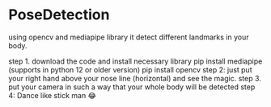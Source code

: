 # PoseDetection

using opencv and mediapipe library it detect different landmarks in your body.

step 1. download the code and install necessary library 
        pip install mediapipe (supports in python 12 or older version)
        pip install opencv
step 2: just put your right hand above your nose line (horizontal) and see the magic.
step 3. put your camera in such a way that your whole body will be detected 
step 4: Dance like stick man 😂
